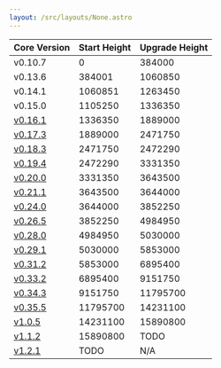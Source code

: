 ```yaml
---
layout: /src/layouts/None.astro
---
```


| Core Version                                | Start Height | Upgrade Height |
| ------------------------------------------- | ------------ | -------------- |
| v0.10.7                                     | 0            | 384000         |
| v0.13.6                                     | 384001       | 1060850        |
| v0.14.1                                     | 1060851      | 1263450        |
| v0.15.0                                     | 1105250      | 1336350        |
| [v0.16.1](/resources/mainnet/upgrades/v16/) | 1336350      | 1889000        |
| [v0.17.3](/resources/mainnet/upgrades/v17/) | 1889000      | 2471750        |
| [v0.18.3](/resources/mainnet/upgrades/v18/) | 2471750      | 2472290        |
| [v0.19.4](/resources/mainnet/upgrades/v19/) | 2472290      | 3331350        |
| [v0.20.0](/resources/mainnet/upgrades/v20/) | 3331350      | 3643500        |
| [v0.21.1](/resources/mainnet/upgrades/v21/) | 3643500      | 3644000        |
| [v0.24.0](/resources/mainnet/upgrades/v24/) | 3644000      | 3852250        |
| [v0.26.5](/resources/mainnet/upgrades/v26/) | 3852250      | 4984950        |
| [v0.28.0](/resources/mainnet/upgrades/v28/) | 4984950      | 5030000        |
| [v0.29.1](/resources/mainnet/upgrades/v29/) | 5030000      | 5853000        |
| [v0.31.2](/resources/mainnet/upgrades/v31/) | 5853000      | 6895400        |
| [v0.33.2](/resources/mainnet/upgrades/v33/) | 6895400      | 9151750        |
| [v0.34.3](/resources/mainnet/upgrades/v34/) | 9151750      | 11795700       |
| [v0.35.5](/resources/mainnet/upgrades/v35/) | 11795700     | 14231100       |
| [v1.0.5](/resources/mainnet/upgrades/v31/)  | 14231100     | 15890800           |
| [v1.1.2](/resources/mainnet/upgrades/v112/)  | 15890800     | TODO            |
| [v1.2.1](/resources/mainnet/upgrades/v121/)  | TODO     | N/A            |

